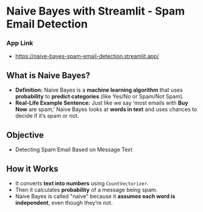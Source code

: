 # Naive Bayes with Streamlit - Spam Email Detection
### App Link
* https://naive-bayes-spam-email-detection.streamlit.app/
## What is Naive Bayes?
* **Definition:** Naive Bayes is a **machine learning algorithm** that uses **probability** to **predict categories** (like Yes/No or Spam/Not Spam).
* **Real-Life Example Sentence:** Just like we say ‘most emails with **Buy Now** are spam,’ Naive Bayes looks at **words in text** and uses chances to decide if it’s spam or not.
## Objective
* Detecting Spam Email Based on Message Text
## How it Works
* It converts **text into numbers** using `CountVectorizer`.
* Then it calculates **probability** of a message being spam.
* Naive Bayes is called "naive" because it **assumes each word is independent**, even though they’re not.
